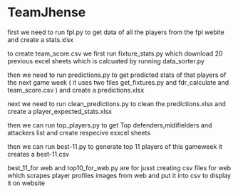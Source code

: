 # TeamJhense

first we need to run fpl.py to get data of all the players from the fpl webite
and create a stats.xlsx

to create team_score.csv we first run fixture_stats.py which download 20 previous excel sheets which is calcuated by running data_sorter.py

then we need to run predictions.py to get predicted stats of that players of the next game week ( it uses two files get_fixtures.py and fdr_calculate and team_score.csv ) and create a predictions.xlsx

next we need to run clean_predictions.py to clean the predictions.xlsx and create a player_expected_stats.xlsx

then we can run top_players.py to get Top defenders,midifielders and attackers list and create respecive exxcel sheets

then we can run best-11.py to generate top 11 players of this gameweek it creates a best-11.csv

best_11_for web and top10_for_web.py are for jusst creating csv files for web which scrapes player profiles images from web and put it into csv to display it on website

